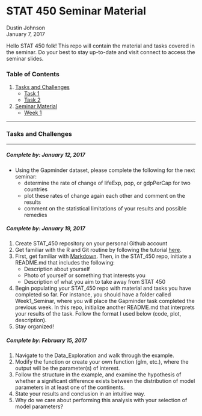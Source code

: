 # STAT 450 Seminar Material
Dustin Johnson  
January 7, 2017  

Hello STAT 450 folk! This repo will contain the material and tasks covered in the seminar. Do your best to stay up-to-date and visit connect to access the seminar slides.

### Table of Contents
1. [Tasks and Challenges](#tasks)
	* [Task 1](#jan12)
	* [Task 2](#jan19)
2. [Seminar Material](#material)
	* [Week 1](#jan5)


---


### Tasks and Challenges <a name="tasks"></a>

---

##### Complete by: January 12, 2017 <a name="jan12"></a>

* Using the Gapminder dataset, please complete the following for the next seminar:
	* determine the rate of change of lifeExp, pop, or gdpPerCap for two countries
	* plot these rates of change again each other and comment on the results
	* comment on the statistical limitations of your results and possible remedies
	
##### Complete by: January 19, 2017 <a name="jan19"></a>
1. Create STAT_450 repository on your personal Github account
2. Get familiar with the R and Git routine by following the tutorial [here](https://www.r-bloggers.com/rstudio-and-github/).
3. First, get familiar with [Markdown](http://www.markdowntutorial.com/). Then, in the STAT_450 repo, initiate a README.md that includes the following:
	* Description about yourself
	* Photo of yourself or something that interests you
	* Description of what you aim to take away from STAT 450
4. Begin populating your STAT_450 repo with material and tasks you have completed so far. For instance, you should have a folder called Week1_Seminar, where you will place the Gapminder task completed the previous week. In this repo, initialize another README.md that interprets your results of the task. Follow the format I used below (code, plot, description).
5. Stay organized!

##### Complete by: February 15, 2017 <a name="feb15"></a>
1. Navigate to the Data_Exploration and walk through the example.
2. Modify the function or create your own function (glm, etc.), where the output will be the parameter(s) of interest.
3. Follow the structure in the example, and examine the hypothesis of whether a significant difference exists between the distribution of model parameters in at least one of the continents.
4. State your results and conclusion in an intuitive way.
5. Why do we care about performing this analysis with your selection of model parameters?
